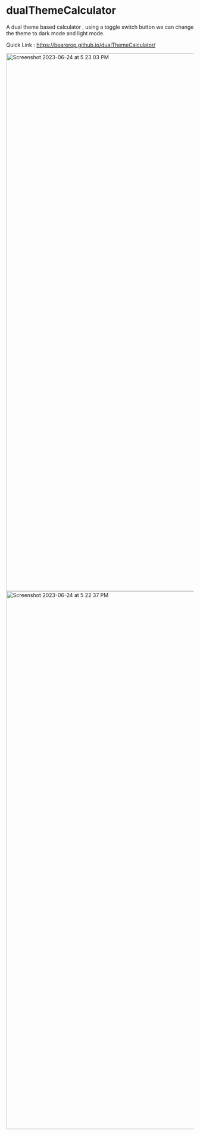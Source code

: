 # dualThemeCalculator
A dual theme based calculator , using a toggle switch button we can change the theme to dark mode and light mode. 

Quick Link : https://bearerop.github.io/dualThemeCalculator/

<img width="1440" alt="Screenshot 2023-06-24 at 5 23 03 PM" src="https://github.com/BearerOP/dualThemeCalculator/assets/96431371/793b316f-3e42-46e5-b54b-d8aabc2311d7">

<img width="1440" alt="Screenshot 2023-06-24 at 5 22 37 PM" src="https://github.com/BearerOP/dualThemeCalculator/assets/96431371/10702d70-8dd0-4591-b589-97a2aa4254ff">
